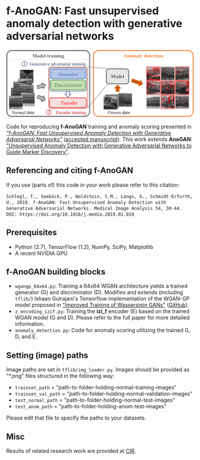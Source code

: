 f-AnoGAN: Fast unsupervised anomaly detection with generative adversarial networks
===================================================================

![Overview](paper/GraphicalAbstract.png)

Code for reproducing **f-AnoGAN** training and anomaly scoring presented in [*"f-AnoGAN: Fast Unsupervised Anomaly Detection with Generative Adversarial Networks"*](https://authors.elsevier.com/a/1Yexi4rfPly5Mm) ([accepted manuscript](https://github.com/tSchlegl/f-AnoGAN/tree/master/paper/fastAnoGAN.pdf)). This work extends **AnoGAN**: ["Unsupervised Anomaly Detection with Generative Adversarial Networks to Guide Marker Discovery"](https://rd.springer.com/chapter/10.1007/978-3-319-59050-9_12).


## Referencing and citing f-AnoGAN
If you use (parts of) this code in your work please refer to this citation:

```
Schlegl, T., Seeböck, P., Waldstein, S.M., Langs, G., Schmidt-Erfurth, U., 2019. f-AnoGAN: Fast Unsupervised Anomaly Detection with Generative Adversarial Networks. Medical Image Analysis 54, 30-44. DOI: https://doi.org/10.1016/j.media.2019.01.010
```

## Prerequisites

- Python (2.7), TensorFlow (1.2), NumPy, SciPy, Matplotlib
- A recent NVIDIA GPU

## f-AnoGAN building blocks

- `wgangp_64x64.py`: Training a 64x64 WGAN architecture yields a trained generator (G) and discriminator (D). Modifies and extends (including `tflib/`) Ishaan Gulrajani's Tensorflow implementation of the WGAN-GP model proposed in ["Improved Training of Wasserstein GANs"](https://arxiv.org/abs/1704.00028) ([GitHub](https://github.com/igul222/improved_wgan_training)).
- `z_encoding_izif.py`: Training the **izi_f** encoder (E) based on the trained WGAN model (G and D). Please refer to the full paper for more detailed information.
- `anomaly_detection.py`: Code for anomaly scoring utilizing the trained G, D, and E.

## Setting (image) paths

Image paths are set in `tflib/img_loader.py`. Images should be provided as "*.png" files structured in the following way:
- `trainset_path`     = "path-to-folder-holding-normal-training-images"
- `trainset_val_path` = "path-to-folder-holding-normal-validation-images"
- `test_normal_path`  = "path-to-folder-holding-normal-test-images"
- `test_anom_path`    = "path-to-folder-holding-anom-test-images"

Please edit that file to specify the paths to your datasets.


## Misc

Results of related research work are provided at [CIR](http://www.cir.meduniwien.ac.at/research/anomalies/).

